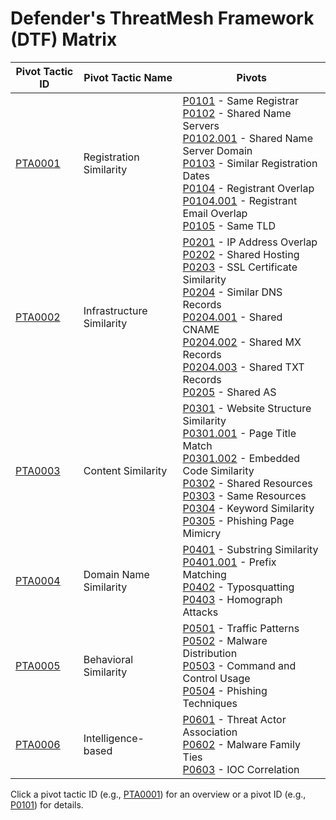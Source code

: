 # Defender's ThreatMesh Framework (DTF) Matrix

| Pivot Tactic ID         | Pivot Tactic Name          | Pivots                                                                     |
|-------------------------|----------------------------|----------------------------------------------------------------------------|
| [PTA0001](pivot-tactics/PTA0001/main.md) | Registration Similarity    | [P0101](pivots/P0101.md) - Same Registrar<br>[P0102](pivots/P0102.md) - Shared Name Servers<br>    [P0102.001](pivots/P0102.001.md) - Shared Name Server Domain<br>[P0103](pivots/P0103.md) - Similar Registration Dates<br>[P0104](pivots/P0104.md) - Registrant Overlap<br>    [P0104.001](pivots/P0104.001.md) - Registrant Email Overlap<br>[P0105](pivots/P0105.md) - Same TLD |
| [PTA0002](pivot-tactics/PTA0002/main.md) | Infrastructure Similarity  | [P0201](pivots/P0201.md) - IP Address Overlap<br>[P0202](pivots/P0202.md) - Shared Hosting<br>[P0203](pivots/P0203.md) - SSL Certificate Similarity<br>[P0204](pivots/P0204.md) - Similar DNS Records<br>    [P0204.001](pivots/P0204.001.md) - Shared CNAME<br>    [P0204.002](pivots/P0204.002.md) - Shared MX Records<br>    [P0204.003](pivots/P0204.003.md) - Shared TXT Records<br>[P0205](pivots/P0205.md) - Shared AS |
| [PTA0003](pivot-tactics/PTA0003/main.md) | Content Similarity         | [P0301](pivots/P0301.md) - Website Structure Similarity<br>    [P0301.001](pivots/P0301.001.md) - Page Title Match<br>    [P0301.002](pivots/P0301.002.md) - Embedded Code Similarity<br>[P0302](pivots/P0302.md) - Shared Resources<br>[P0303](pivots/P0303.md) - Same Resources<br>[P0304](pivots/P0304.md) - Keyword Similarity<br>[P0305](pivots/P0305.md) - Phishing Page Mimicry |
| [PTA0004](pivot-tactics/PTA0004/main.md) | Domain Name Similarity     | [P0401](pivots/P0401.md) - Substring Similarity<br>    [P0401.001](pivots/P0401.001.md) - Prefix Matching<br>[P0402](pivots/P0402.md) - Typosquatting<br>[P0403](pivots/P0403.md) - Homograph Attacks |
| [PTA0005](pivot-tactics/PTA0005/main.md) | Behavioral Similarity      | [P0501](pivots/P0501.md) - Traffic Patterns<br>[P0502](pivots/P0502.md) - Malware Distribution<br>[P0503](pivots/P0503.md) - Command and Control Usage<br>[P0504](pivots/P0504.md) - Phishing Techniques |
| [PTA0006](pivot-tactics/PTA0006/main.md) | Intelligence-based         | [P0601](pivots/P0601.md) - Threat Actor Association<br>[P0602](pivots/P0602.md) - Malware Family Ties<br>[P0603](pivots/P0603.md) - IOC Correlation |

Click a pivot tactic ID (e.g., [PTA0001](pivot-tactics/PTA0001/main.md)) for an overview or a pivot ID (e.g., [P0101](pivots/P0101.md)) for details.